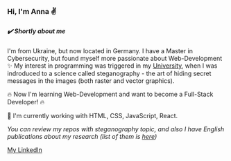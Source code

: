 ### Hi, I'm Anna ✌️

##### ✔️ Shortly about me
I'm from Ukraine, but now located in Germany. 
I have a Master in Cybersecurity, but found myself more passionate about Web-Development ✨
My interest in programming was triggered in my [University](https://karazin.ua/en), when I was indroduced to a science called steganography - 
the art of hiding secret messages in the images (both raster and vector graphics).

🔥 Now I'm learning Web-Development and want to become a Full-Stack Developer! 🔥

🦾 I'm currently working with HTML, CSS, JavaScript, React.

*You can review my repos with steganography topic, and also I have English publications about my research (list of them is [here](https://www.scopus.com/authid/detail.uri?authorId=57208665914))*

[My LinkedIn](https://www.linkedin.com/in/anna-kononchenko-095834219) 

<!--
**AnyaKononchenko/AnyaKononchenko** is a ✨ _special_ ✨ repository because its `README.md` (this file) appears on your GitHub profile.

Here are some ideas to get you started:

- 🔭 I’m currently working on ...
- 🌱 I’m currently learning ...
- 👯 I’m looking to collaborate on ...
- 🤔 I’m looking for help with ...
- 💬 Ask me about ...
- 📫 How to reach me: ...
- 😄 Pronouns: ...
- ⚡ Fun fact: ...
-->
